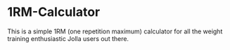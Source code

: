 1RM-Calculator
==============

This is a simple 1RM (one repetition maximum) calculator for all the weight training enthusiastic Jolla users out there.
